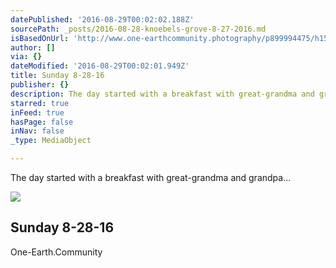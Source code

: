 ```yaml
---
datePublished: '2016-08-29T00:02:02.188Z'
sourcePath: _posts/2016-08-28-knoebels-grove-8-27-2016.md
isBasedOnUrl: 'http://www.one-earthcommunity.photography/p899994475/h150537f4#he5ecc78'
author: []
via: {}
dateModified: '2016-08-29T00:02:01.949Z'
title: Sunday 8-28-16
publisher: {}
description: The day started with a breakfast with great-grandma and grandpa…
starred: true
inFeed: true
hasPage: false
inNav: false
_type: MediaObject

---
```

The day started with a breakfast with great-grandma and grandpa...

<article style=""><img src="https://s3-us-west-2.amazonaws.com/the-grid-img/p/9c76383609e0b167ce6235b5cc261affc77c18f7.jpg" /><h1>Sunday 8-28-16</h1><p>One-Earth.Community</p></article>